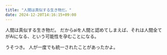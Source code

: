 ```yaml
---
title: "人間は真似する生き物だ。"
date: 2024-12-20T14:16:15+09:00
---
```

人間は真似する生き物だ。
だからaiを人間と認めてしまえば、それは人間全てがAiになる、という可能性を孕むことになる。

うそつき。
人が一度でも統一されたことがあったかよ。
